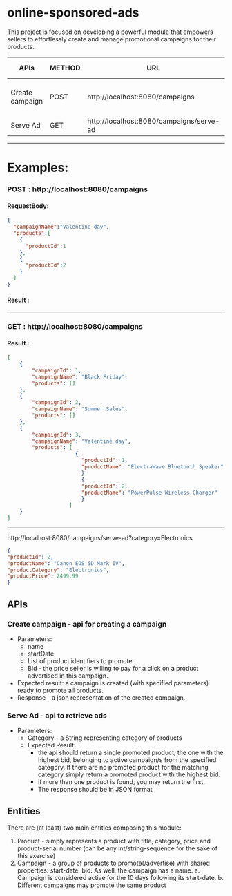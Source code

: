 # online-sponsored-ads
This project is focused on developing a powerful module that empowers sellers to effortlessly create and manage promotional campaigns for their products.


| APIs            | METHOD | URL                                      | Parameters                                           | Expected result |
| ----------------|--------|------------------------------------------|------------------------------------------------------|-----------------|   
| Create campaign | POST   | http://localhost:8080/campaigns          | @RequestBody = campaignName<String> & products<LIST> |                 |
| Serve Ad        | GET    | http://localhost:8080/campaigns/serve-ad | @RequestParam = category                             |                 |

-------------
# Examples:
### POST : http://localhost:8080/campaigns
#### RequestBody:
```json
{
  "campaignName":"Valentine day",
  "products":[
    {
      "productId":1
    },
    {
      "productId":2
    }
  ]
}
```
#### Result :
 
---------------------
### GET : http://localhost:8080/campaigns
#### Result : 
```json
[
    {
        "campaignId": 1,
        "campaignName": "Black Friday",
        "products": []
    },
    {
        "campaignId": 2,
        "campaignName": "Summer Sales",
        "products": []
    },
    {
        "campaignId": 3,
        "campaignName": "Valentine day",
        "products": [
                      {
                        "productId": 1,
                        "productName": "ElectraWave Bluetooth Speaker"
                        },
                        {
                        "productId": 2,
                        "productName": "PowerPulse Wireless Charger"
                        }
                    ]
    }
]
```
-------------------------
http://localhost:8080/campaigns/serve-ad?category=Electronics
```json
{
"productId": 2,
"productName": "Canon EOS 5D Mark IV",
"productCategory": "Electronics",
"productPrice": 2499.99
}
```
## APIs
### Create campaign - api for creating a campaign
-   Parameters:
    - name
    - startDate
    - List of product identifiers to promote.
    - Bid - the price seller is willing to pay for a click on a product advertised in this campaign.
-   Expected result: a campaign is created (with specified parameters) ready to promote all products.
- Response - a json representation of the created campaign.

### Serve Ad - api to retrieve ads
-   Parameters:
    - Category - a String representing category of products
    - Expected Result:
      - the api should return a single promoted product, the one with the highest bid,
        belonging to active campaign/s from the specified category. If there are no
        promoted product for the matching category simply return a promoted product
        with the highest bid.
      -    if more than one product is found, you may return the first.
      - The response should be in JSON format

## Entities
There are (at least) two main entities composing this module:
1. Product - simply represents a product with title, category, price and product-serial number (can
   be any int/string-sequence for the sake of this exercise)
2. Campaign - a group of products to promote(/advertise) with shared properties: start-date,
   bid. As well, the campaign has a name.
   a. Campaign is considered active for the 10 days following its start-date.
   b. Different campaigns may promote the same product
  
   
 
   